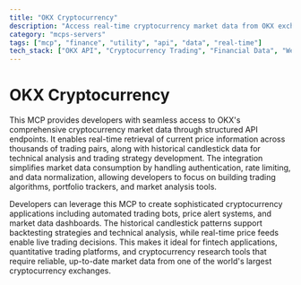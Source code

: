 ```yaml
---
title: "OKX Cryptocurrency"
description: "Access real-time cryptocurrency market data from OKX exchange via API endpoints for candlestick patterns and price information."
category: "mcps-servers"
tags: ["mcp", "finance", "utility", "api", "data", "real-time"]
tech_stack: ["OKX API", "Cryptocurrency Trading", "Financial Data", "WebSocket", "REST API"]
---
```


# OKX Cryptocurrency

This MCP provides developers with seamless access to OKX's comprehensive cryptocurrency market data through structured API endpoints. It enables real-time retrieval of current price information across thousands of trading pairs, along with historical candlestick data for technical analysis and trading strategy development. The integration simplifies market data consumption by handling authentication, rate limiting, and data normalization, allowing developers to focus on building trading algorithms, portfolio trackers, and market analysis tools.

Developers can leverage this MCP to create sophisticated cryptocurrency applications including automated trading bots, price alert systems, and market data dashboards. The historical candlestick patterns support backtesting strategies and technical analysis, while real-time price feeds enable live trading decisions. This makes it ideal for fintech applications, quantitative trading platforms, and cryptocurrency research tools that require reliable, up-to-date market data from one of the world's largest cryptocurrency exchanges.
